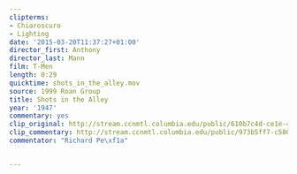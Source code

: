 ```yaml
---
clipterms:
- Chiaroscuro
- Lighting
date: '2015-03-20T11:37:27+01:00'
director_first: Anthony
director_last: Mann
film: T-Men
length: 0:29
quicktime: shots_in_the_alley.mov
source: 1999 Roan Group
title: Shots in the Alley
year: '1947'
commentary: yes
clip_original: http://stream.ccnmtl.columbia.edu/public/610b7c4d-ce1e-43a5-bce6-29a10a3b621e-011_tmen_FLG-mp4-aac-480w-850kbps-ffmpeg.mp4
clip_commentary: http://stream.ccnmtl.columbia.edu/public/973b5ff7-c586-4982-ac47-cb8204989314_480-011_tmen_commentary_FLG_et.mp4
commentator: "Richard Pe\xf1a"


---
```


